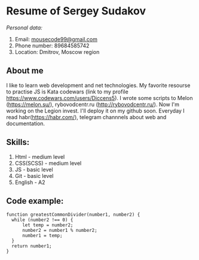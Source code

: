 # Resume of Sergey Sudakov
 *Personal data:*

  1. Email: mousecode99@gmail.com
  2. Phone number: 89684585742   
  3. Location: Dmitrov, Moscow region

## About me
I like to learn web development and net technologies. My favorite resourse to practise JS is Kata codewars (link to my profile https://www.codewars.com/users/Diccens5). I wrote some scripts to Melon (https://melon.su/), rybovodcentr.ru (http://rybovodcentr.ru/). Now I'm working on the Legion invest. I'll deploy it on my github soon.
Everyday I read habr(https://habr.com/), telegram channnels about web and documentation. 
## Skills:

   1. Html - medium level  
   2. CSS(SCSS) - medium level
   3. JS - basic level  
   4. Git - basic level  
   5. English - A2


## Code example:
  ```
  function greatestCommonDivider(number1, number2) {
    while (number2 !== 0) {
        let temp = number2;
        number2 = number1 % number2;
        number1 = temp;
    }
    return number1;
  }